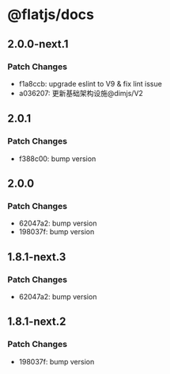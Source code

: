# @flatjs/docs

## 2.0.0-next.1

### Patch Changes

- f1a8ccb: upgrade eslint to V9 & fix lint issue
- a036207: 更新基础架构设施@dimjs/V2

## 2.0.1

### Patch Changes

- f388c00: bump version

## 2.0.0

### Patch Changes

- 62047a2: bump version
- 198037f: bump version

## 1.8.1-next.3

### Patch Changes

- 62047a2: bump version

## 1.8.1-next.2

### Patch Changes

- 198037f: bump version
